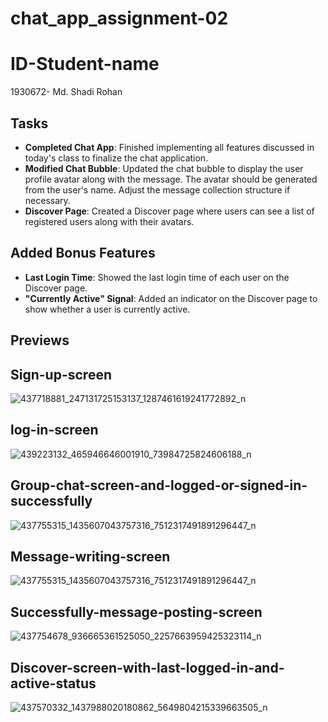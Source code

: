 # chat_app_assignment-02

# ID-Student-name
1930672- Md. Shadi Rohan

## Tasks

- **Completed Chat App**: Finished implementing all features discussed in today's class to finalize the chat application.
- **Modified Chat Bubble**: Updated the chat bubble to display the user profile avatar along with the message. The avatar should be generated from the user's name. Adjust the message collection structure if necessary.
- **Discover Page**: Created a Discover page where users can see a list of registered users along with their avatars.

## Added Bonus Features

- **Last Login Time**: Showed the last login time of each user on the Discover page.
- **"Currently Active" Signal**: Added an indicator on the Discover page to show whether a user is currently active.

## Previews

## Sign-up-screen
![437718881_247131725153137_1287461619241772892_n](https://github.com/SadeeMsr/chat-app-flutter/assets/76898633/ea135f82-2fba-464e-bc00-b04f3bbafa94)

## log-in-screen
![439223132_465946646001910_73984725824606188_n](https://github.com/SadeeMsr/chat-app-flutter/assets/76898633/19dc69e1-4835-41c0-a33e-7abb46a7afdd)

## Group-chat-screen-and-logged-or-signed-in-successfully
![437755315_1435607043757316_7512317491891296447_n](https://github.com/SadeeMsr/chat-app-flutter/assets/76898633/a785f3e1-0d1f-4161-98b9-c7a39f6d4ccb)

## Message-writing-screen
![437755315_1435607043757316_7512317491891296447_n](https://github.com/SadeeMsr/chat-app-flutter/assets/76898633/da5b2062-98bb-4346-a170-d9671034d483)


## Successfully-message-posting-screen
![437754678_936665361525050_2257663959425323114_n](https://github.com/SadeeMsr/chat-app-flutter/assets/76898633/d0508ea7-2c1e-4193-b765-2f0c22be22fc)

## Discover-screen-with-last-logged-in-and-active-status
![437570332_1437988020180862_5649804215339663505_n](https://github.com/SadeeMsr/chat-app-flutter/assets/76898633/32a06952-3ae1-487d-851f-fb2025772990)

